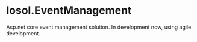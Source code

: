 # losol.EventManagement
Asp.net core event management solution. In development now, using agile development. 
